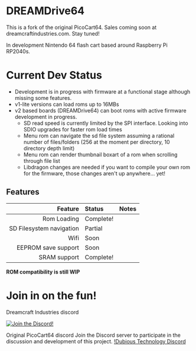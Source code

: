 # DREAMDrive64
This is a fork of the original PicoCart64. Sales coming soon at dreamcraftindustries.com. Stay tuned!

In development Nintendo 64 flash cart based around Raspberry Pi RP2040s.

# Current Dev Status
* Development is in progress with firmware at a functional stage although missing some features.
* v1-lite versions can load roms up to 16MBs
* v2 based boards (DREAMDrive64) can boot roms with active firmware development in progress. 
	* SD read speed is currently limited by the SPI interface. Looking into SDIO upgrades for faster rom load times
	* Menu rom can navigate the sd file system assuming a rational number of files/folders (256 at the moment per directory, 10 directory depth limit)
	* Menu rom can render thumbnail boxart of a rom when scrolling through file list
	* Libdragon changes are needed if you want to compile your own rom for the firmware, those changes aren't up anywhere... yet!

## Features
| Feature					| Status 	 | Notes 	|
|--------------------------:|:-----------|---------:|
| Rom Loading				| Complete!	 |			|
| SD Filesystem navigation	| Partial	 |  		|
| Wifi						| Soon		 |			|
| EEPROM save support		| Soon		 |			|
| SRAM support 				| Complete!  |			|

**ROM compatibility is still WIP**

# Join in on the fun!
Dreamcraft Industries discord

[![Join the Discord!](https://discordapp.com/api/guilds/989902502063398982/widget.png?style=banner3)](https://discord.gg/yawWMcv6tC)

Original PicoCart64 discord
Join the Discord server to participate in the discussion and development of this project.
[!Dubious Technology Discord](https://discord.gg/2Gb3jWqqja)
